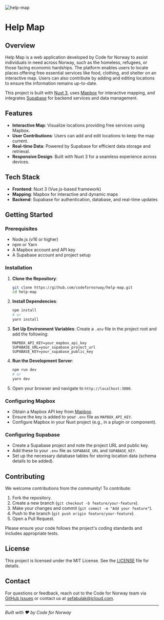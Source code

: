 ![help-map](https://github.com/user-attachments/assets/8d539bc3-9ee4-4b20-a374-f51e88e7851f)

# Help Map

## Overview

Help Map is a web application developed by Code for Norway to assist individuals in need across Norway, such as the homeless, refugees, or those facing economic hardships. The platform enables users to locate places offering free essential services like food, clothing, and shelter on an interactive map. Users can also contribute by adding and editing locations to ensure the information remains up-to-date.

This project is built with [Nuxt 3](https://nuxt.com/), uses [Mapbox](https://www.mapbox.com/) for interactive mapping, and integrates [Supabase](https://supabase.com/) for backend services and data management.

## Features

- **Interactive Map**: Visualize locations providing free services using Mapbox.
- **User Contributions**: Users can add and edit locations to keep the map current.
- **Real-time Data**: Powered by Supabase for efficient data storage and retrieval.
- **Responsive Design**: Built with Nuxt 3 for a seamless experience across devices.

## Tech Stack

- **Frontend**: Nuxt 3 (Vue.js-based framework)
- **Mapping**: Mapbox for interactive and dynamic maps
- **Backend**: Supabase for authentication, database, and real-time updates

## Getting Started

### Prerequisites

- Node.js (v16 or higher)
- npm or Yarn
- A Mapbox account and API key
- A Supabase account and project setup

### Installation

1. **Clone the Repository**:

   ```bash
   git clone https://github.com/codefornorway/help-map.git
   cd help-map
   ```

2. **Install Dependencies**:

   ```bash
   npm install
   # or
   yarn install
   ```

3. **Set Up Environment Variables**:
   Create a `.env` file in the project root and add the following:

   ```
   MAPBOX_API_KEY=your_mapbox_api_key
   SUPABASE_URL=your_supabase_project_url
   SUPABASE_KEY=your_supabase_public_key
   ```

4. **Run the Development Server**:

   ```bash
   npm run dev
   # or
   yarn dev
   ```

5. Open your browser and navigate to `http://localhost:3000`.

### Configuring Mapbox

- Obtain a Mapbox API key from [Mapbox](https://www.mapbox.com/).
- Ensure the key is added to your `.env` file as `MAPBOX_API_KEY`.
- Configure Mapbox in your Nuxt project (e.g., in a plugin or component).

### Configuring Supabase

- Create a Supabase project and note the project URL and public key.
- Add these to your `.env` file as `SUPABASE_URL` and `SUPABASE_KEY`.
- Set up the necessary database tables for storing location data (schema details to be added).

## Contributing

We welcome contributions from the community! To contribute:

1. Fork the repository.
2. Create a new branch (`git checkout -b feature/your-feature`).
3. Make your changes and commit (`git commit -m "Add your feature"`).
4. Push to the branch (`git push origin feature/your-feature`).
5. Open a Pull Request.

Please ensure your code follows the project's coding standards and includes appropriate tests.

## License

This project is licensed under the MIT License. See the [LICENSE](LICENSE) file for details.

## Contact

For questions or feedback, reach out to the Code for Norway team via [GitHub Issues](https://github.com/codefornorway/help-map/issues) or contact us at sefabulak@icloud.com.

---

_Built with ❤️ by Code for Norway_
